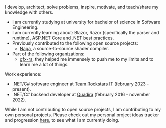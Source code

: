 I develop, architect, solve problems, inspire, motivate, and teach/share my knowledge with others.

* I am currently studying at university for bachelor of science in Software Engineering.
* I am currently learning about: Blazor, Razor (specifically the parser and runtime), ASP.NET Core and .NET best practices.
* Previously contributed to the following open source projects:
  * [Naga](https://github.com/gfx-rs/naga), a source-to-source shader compiler.
* Part of the following organizations:
  * [gfx-rs](https://github.com/gfx-rs), they helped me immensely to push me to my limits and to learn me a lot of things.

Work experience:
* .NET/C# software engineer at [Team Rockstars IT](https://www.teamrockstars.nl/) (february 2023 - present).
* .NET/C# backend developer at [Quadira](https://quadira.com/nl/) (february 2016 - november 2022).

While I am not contributing to open source projects, I am contributing to my own personal projects. Please check out my personal project ideas tracker and progression [here](https://github.com/Napokue/personal-project-ideas-progress), to see what I am currently doing.

